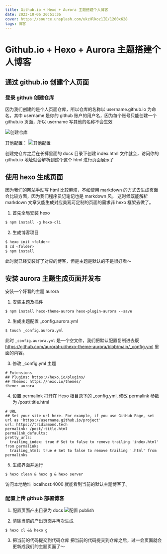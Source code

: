 ```yaml
---
title: Github.io + Hexo + Aurora 主题搭建个人博客
date: 2023-10-06 20:51:36
cover: https://source.unsplash.com/ukzHlkoz1IE/1200x628
tags: 博客
---
```


# Github.io + Hexo + Aurora 主题搭建个人博客

## 通过 github.io 创建个人页面
### 登录 github 创建仓库
因为我们创建的是个人页面仓库，所以仓库的名称以 username.github.io 为命名，其中 username 是你的 github 账户的用户名，因为每个账号只能创建一个 github.io 页面，所以 username 写其他的名称不会生效

![创建仓库](https://lengyuerbucket.oss-cn-beijing.aliyuncs.com/blog/create.jpg)

其他配置：
![其他配置](https://lengyuerbucket.oss-cn-beijing.aliyuncs.com/blog/setting.jpg)

创建完仓库之后在长裤里面的 docs 目录下创建 index.html 文件就会，访问你的 github.io 地址就会解析到这个这个 html 进行页面展示了


## 使用 hexo 生成页面
因为我们的网站手动写 html 比较麻烦，不如使用 markdown 的方式去生成页面会比较方面，因为我们程序员记笔记也是 markdown 风。
这时候既能解析 markdown 文章又能生成对应美观可定制的页面的需求非 hexo 框架去做了。

1. 首先全局安装 hexo
```javascript
$ npm install -g hexo-cli
```
2. 生成博客项目
```javascript
$ hexo init <folder>
$ cd <folder>
$ npm install
```

此时就已经安装好了对应的博客，但是主题是默认的不是很好看～

## 安装 aurora 主题生成页面并发布
安装一个好看的主题 aurora

1. 安装主题及插件
```
$ npm install hexo-theme-aurora hexo-plugin-aurora --save
```

2. 生成主题配置 _config.aurora.yml
```
$ touch _config.aurora.yml
```

此时 `_config.aurora.yml` 是一个空文件，我们把默认配置复制进去既 https://github.com/auroral-ui/hexo-theme-aurora/blob/main/_config.yml 里面的内容。

3. 修改 _config.yml 主题
```
# Extensions
## Plugins: https://hexo.io/plugins/
## Themes: https://hexo.io/themes/
theme: aurora
```

4. 设置 permalink
打开在 Hexo 根目录下的 _config.yml, 修改 permalink 参数为 /post/:title.html

```
# URL
## Set your site url here. For example, if you use GitHub Page, set url as 'https://username.github.io/project'
url: https://tridiamond.tech
permalink: /post/:title.html
permalink_defaults:
pretty_urls:
  trailing_index: true # Set to false to remove trailing 'index.html' from permalinks
  trailing_html: true # Set to false to remove trailing '.html' from permalinks
```

5. 生成界面并运行
```
$ hexo clean & hexo g & hexo server
```
访问本地地址 localhost:4000 就能看到当前的默认主题博客了。

### 配置上传 github 部署博客
1. 配置页面产出目录为 docs 
![配置 publish](https://lengyuerbucket.oss-cn-beijing.aliyuncs.com/blog/setting_publish.jpg)

2. 清除当前的产出页面并再次生成
```
$ hexo cl && hexo g
```

3. 把当前的代码提交到代码仓库
把当前的代码提交到仓库之后，过一会页面就会更新成我们的主题页面了～